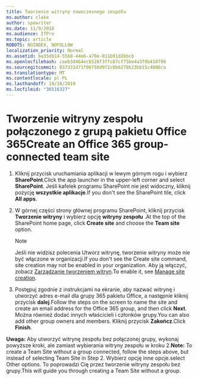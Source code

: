 ```yaml
---
title: Tworzenie witryny nowoczesnego zespołu
ms.author: clake
author: spowriter
ms.date: 11/9/2018
ms.audience: ITPro
ms.topic: article
ROBOTS: NOINDEX, NOFOLLOW
localization_priority: Normal
ms.assetid: ba35d814-55b8-44e6-a70e-011b91d2bbcb
ms.openlocfilehash: caeb3d464ecb528f3ffc87cf75be4a3f9b410798
ms.sourcegitcommit: 037331d71f06750d972c0b6278b23bb15c4806ca
ms.translationtype: MT
ms.contentlocale: pl-PL
ms.lasthandoff: 10/18/2019
ms.locfileid: "36516327"
---
```

# <a name="create-an-office-365-group-connected-team-site"></a><span data-ttu-id="15c80-102">Tworzenie witryny zespołu połączonego z grupą pakietu Office 365</span><span class="sxs-lookup"><span data-stu-id="15c80-102">Create an Office 365 group-connected team site</span></span>

1. <span data-ttu-id="15c80-103">Kliknij przycisk uruchamiania aplikacji w lewym górnym rogu i wybierz **SharePoint**.</span><span class="sxs-lookup"><span data-stu-id="15c80-103">Click the app launcher in the upper-left corner and select **SharePoint**.</span></span> <span data-ttu-id="15c80-104">Jeśli kafelek programu SharePoint nie jest widoczny, kliknij pozycję **wszystkie aplikacje**.</span><span class="sxs-lookup"><span data-stu-id="15c80-104">If you don't see the SharePoint tile, click **All apps**.</span></span>
    
2. <span data-ttu-id="15c80-105">W górnej części strony głównej programu SharePoint, kliknij przycisk **Tworzenie witryny** i wybierz opcję **witryny zespołu** .</span><span class="sxs-lookup"><span data-stu-id="15c80-105">At the top of the SharePoint home page, click **Create site** and choose the **Team site** option.</span></span> 
    
    > [!NOTE]
    > <span data-ttu-id="15c80-106">Jeśli nie widzisz polecenia Utwórz witrynę, tworzenie witryny może nie być włączone w organizacji.</span><span class="sxs-lookup"><span data-stu-id="15c80-106">If you don't see the Create site command, site creation may not be enabled in your organization.</span></span> <span data-ttu-id="15c80-107">Aby ją włączyć, zobacz [Zarządzanie tworzeniem witryn](https://go.microsoft.com/fwlink/?linkid=2009644).</span><span class="sxs-lookup"><span data-stu-id="15c80-107">To enable it, see [Manage site creation](https://go.microsoft.com/fwlink/?linkid=2009644).</span></span> 
  
3. <span data-ttu-id="15c80-108">Postępuj zgodnie z instrukcjami na ekranie, aby nazwać witrynę i utworzyć adres e-mail dla grupy 365 pakietu Office, a następnie kliknij przycisk **dalej**.</span><span class="sxs-lookup"><span data-stu-id="15c80-108">Follow the steps on the screen to name the site and create an email address for the Office 365 group, and then click **Next**.</span></span> <span data-ttu-id="15c80-109">Można również dodać innych właścicieli i członków grupy.</span><span class="sxs-lookup"><span data-stu-id="15c80-109">You can also add other group owners and members.</span></span> <span data-ttu-id="15c80-110">Kliknij przycisk **Zakończ**.</span><span class="sxs-lookup"><span data-stu-id="15c80-110">Click **Finish**.</span></span>
  
 <span data-ttu-id="15c80-111">**Uwaga:** Aby utworzyć witrynę zespołu bez połączonej grupy, wykonaj powyższe kroki, ale zamiast wybierania witryny zespołu w kroku 2.</span><span class="sxs-lookup"><span data-stu-id="15c80-111">**Note:** To create a Team Site without a group connected, follow the steps above, but instead of selecting Team Site in Step 2.</span></span> <span data-ttu-id="15c80-112">Wybierz opcję inne opcje.</span><span class="sxs-lookup"><span data-stu-id="15c80-112">select Other options.</span></span> <span data-ttu-id="15c80-113">To poprowadzi Cię przez tworzenie witryny zespołu bez grupy.</span><span class="sxs-lookup"><span data-stu-id="15c80-113">This will guide you through creating a Team Site without a group.</span></span> 
    

